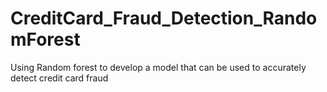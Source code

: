 # CreditCard_Fraud_Detection_RandomForest
Using Random forest to develop a model that can be used to accurately detect credit card fraud

